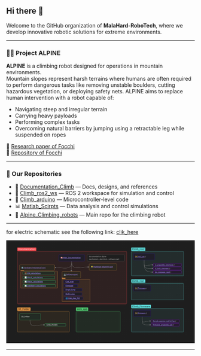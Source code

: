 ## Hi there 👋

Welcome to the GitHub organization of **MalaHard-RoboTech**, where we develop innovative robotic solutions for extreme environments.

---

### 🧗‍♂️ Project ALPINE
**ALPINE** is a climbing robot designed for operations in mountain environments.  
Mountain slopes represent harsh terrains where humans are often required to perform dangerous tasks like removing unstable boulders, cutting hazardous vegetation, or deploying safety nets. ALPINE aims to replace human intervention with a robot capable of:

- Navigating steep and irregular terrain  
- Carrying heavy payloads  
- Performing complex tasks  
- Overcoming natural barriers by jumping using a retractable leg while suspended on ropes  

🔗 [Research paper of Focchi](https://arxiv.org/pdf/2403.15142)  
🔗 [Repository of Focchi](https://github.com/mfocchi/climbing_robots2)

---

### 📁 Our Repositories

- 🔧 [Documentation_Climb](https://github.com/MalaHard-RoboTech/Documentation_Climb) — Docs, designs, and references  
- 🧠 [Climb_ros2_ws](https://github.com/MalaHard-RoboTech/Climb_ros2) — ROS 2 workspace for simulation and control  
- 🔌 [Climb_arduino](https://github.com/MalaHard-RoboTech/Climb_arduino) — Microcontroller-level code
- 📊 [Matlab_Scirpts](https://github.com/MalaHard-RoboTech/Matlab_Scirpts) — Data analysis and control simulations  
- 🤖 [Alpine_Climbing_robots](https://github.com/MalaHard-RoboTech/Alpine_Climbing_robots) — Main repo for the climbing robot
---

for electric schematic see the following link: [clik_here](https://app.diagrams.net/?state=%7B%22ids%22:%5B%221SWlFUtQWcLqqYK_TRkSc6NhGTX1uZMFa%22%5D,%22action%22:%22open%22,%22userId%22:%22115687910348338726937%22,%22resourceKeys%22:%7B%7D%7D)

<p align="center">
  <img src="../image/schema.png" alt="Schema" />
</p>

---
